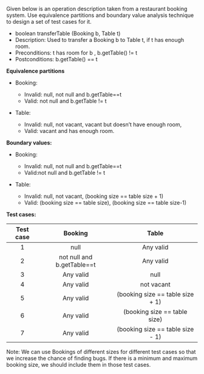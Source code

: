 <panel header=":lock::key: transferTable">
<question has-input="true">

Given below is an operation description taken from a restaurant booking system. Use equivalence partitions and boundary value analysis technique to design a set of test cases for it.

* boolean transferTable (Booking b, Table t)
* Description:  Used to transfer a Booking b to Table t, if t has enough room.
* Preconditions:  t has room for b , b.getTable() != t
* Postconditions:  b.getTable() == t

<div slot="answer">

**Equivalence partitions**

* Booking:

  * Invalid: null, not null and b.getTable==t
  * Valid: not null and b.getTable != t

* Table:

  * Invalid: null, not vacant, vacant but doesn’t have enough room,
  * Valid: vacant and has enough room.

**Boundary values:**

* Booking:

  * Invalid: null, not null and b.getTable==t
  * Valid:not null and b.getTable != t

* Table:

  * Invalid: null, not vacant, (booking size == table size + 1)
  * Valid: (booking size == table size), (booking size == table size-1)

**Test cases:**

| Test case   | Booking                     | Table                            |
| :---------: | :-------------------------: | :------------------------------: |
| 1           | null                        | Any valid                        |
| 2           | not null and b.getTable==t  | Any valid                        |
| 3           | Any valid                   | null                             |
| 4           | Any valid                   | not vacant                       |
| 5           | Any valid                   | (booking size == table size + 1) |
| 6           | Any valid                   | (booking size == table size)     |
| 7           | Any valid                   | (booking size == table size - 1) |

Note: We can use Bookings of different sizes for different test cases so that we increase the chance of finding bugs. If there is a minimum and maximum booking size, we should include them in those test cases.

</div>
</question>
</panel>
